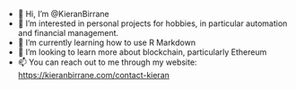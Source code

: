 - 👋 Hi, I’m @KieranBirrane
- 👀 I’m interested in personal projects for hobbies, in particular automation and financial management.
- 🌱 I’m currently learning how to use R Markdown
- 💞️ I’m looking to learn more about blockchain, particularly Ethereum
- 📫 You can reach out to me through my website: https://kieranbirrane.com/contact-kieran

<!---
KieranBirrane/KieranBirrane is a ✨ special ✨ repository because its `README.md` (this file) appears on your GitHub profile.
You can click the Preview link to take a look at your changes.
--->
